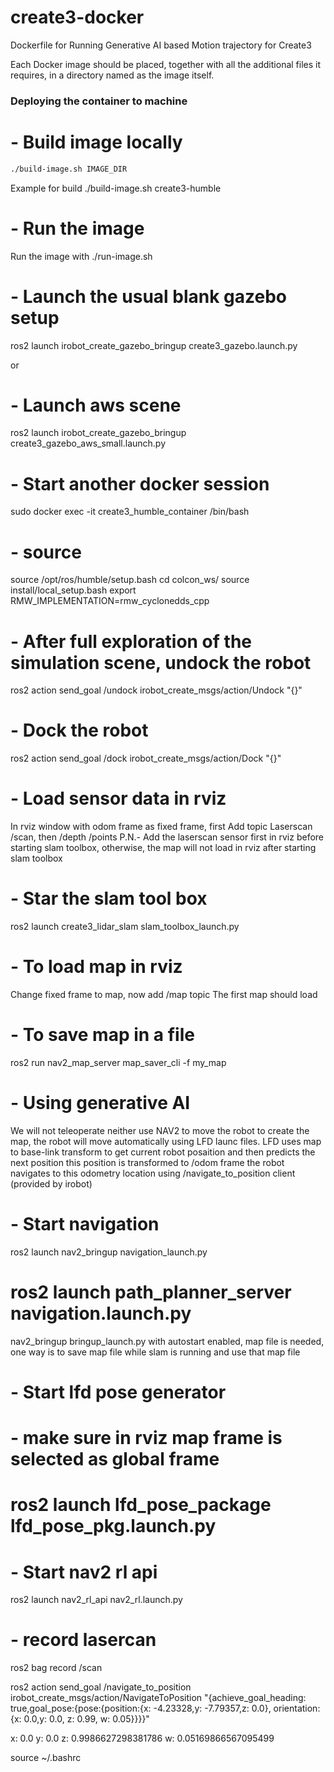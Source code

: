 # create3-docker

Dockerfile for Running Generative AI based Motion trajectory for Create3 

Each Docker image should be placed, together with all the additional files it requires, in a directory named as the image itself.

### Deploying the container to machine

# - Build image locally
```bash
./build-image.sh IMAGE_DIR
```
Example for build
./build-image.sh create3-humble
# - Run the image
Run the image with 
./run-image.sh

# - Launch the usual blank gazebo setup 

ros2 launch irobot_create_gazebo_bringup create3_gazebo.launch.py

or 
# - Launch aws scene 
ros2 launch irobot_create_gazebo_bringup create3_gazebo_aws_small.launch.py

# - Start another docker session 
sudo docker exec -it create3_humble_container /bin/bash

# - source 

source /opt/ros/humble/setup.bash
cd colcon_ws/
source install/local_setup.bash
export RMW_IMPLEMENTATION=rmw_cyclonedds_cpp
# - After full exploration of the simulation scene, undock the robot
ros2 action send_goal /undock irobot_create_msgs/action/Undock "{}"

# - Dock the robot
ros2 action send_goal /dock irobot_create_msgs/action/Dock "{}"

# - Load sensor data in rviz
In rviz window with odom frame as fixed frame, first Add topic Laserscan /scan, then /depth /points
P.N.- Add the laserscan sensor first in rviz before starting slam toolbox, otherwise, the map will not load in rviz after starting slam toolbox
# - Star the slam tool box
ros2 launch create3_lidar_slam slam_toolbox_launch.py

# - To load map in rviz
Change fixed frame to map, now add /map topic
The first map should load
# - To save map in a file
ros2 run nav2_map_server map_saver_cli -f my_map

# - Using generative AI
We will not teleoperate neither use NAV2 to move the robot to create the map, the robot will move automatically using LFD launc files. LFD uses map to base-link transform to get current robot posaition and then predicts the next position
this position is transformed to /odom frame 
the robot navigates to this odometry location using /navigate_to_position client (provided by irobot)



# - Start navigation 
ros2 launch nav2_bringup navigation_launch.py

# ros2 launch path_planner_server navigation.launch.py

nav2_bringup bringup_launch.py with autostart enabled, map file is needed, one way is to save map file while slam is running and use that map file

# - Start lfd pose generator
# - make sure in rviz map frame is selected as global frame
# ros2 launch lfd_pose_package lfd_pose_pkg.launch.py

# - Start nav2 rl api 
ros2 launch nav2_rl_api nav2_rl.launch.py

# - record lasercan
ros2 bag record /scan 



ros2 action send_goal /navigate_to_position irobot_create_msgs/action/NavigateToPosition "{achieve_goal_heading: true,goal_pose:{pose:{position:{x: -4.23328,y: -7.79357,z: 0.0}, orientation:{x: 0.0,y: 0.0, z: 0.99, w: 0.05}}}}"

x: 0.0
      y: 0.0
      z: 0.9986627298381786
      w: 0.05169866567095499



 

source ~/.bashrc